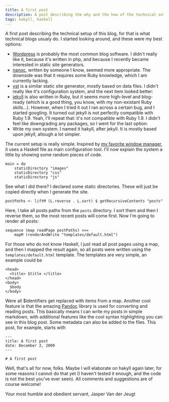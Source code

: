 ```yaml
---
title: A first post
description: A post describing the why and the how of the technical setup of this blog
tags: hakyll, haskell
---
```


A first post describing the technical setup of this blog, for that is
what technical blogs usualy do. I started looking around, and these
were my best options:

- [Wordpress](http://wordpress.org/) is probably the most common blog
  software. I didn't really like it, because it's written in php, and
  because I recently became interested in static site generators.
- [nanoc](http://nanoc.stoneship.org), written by someone I know, seemed
  more appropriate. The downside was that it requires some Ruby
  knowledge, which I am currently lacking.
- [yst](http://github.com/jgm/yst) is a similar static site generator,
  mostly based on data files. I didn't really like it's configuration
  system, and the next item looked better:
- [jekyll](http://github.com/mojombo/jekyll) is also written in Ruby, but
  it seems more high-level and blog-ready (which is a good thing, you know,
  with my non-existant Ruby skills...). However, when I tried it out I
  ran across a certain bug, and I started googling. It turned out jekyll
  is not perfectly compatible with Ruby 1.9. Yeah, I'll repeat that: it's
  not compatible with Ruby 1.9. I didn't feel like downgrading any
  packages, so I went for the last option:
- Write my own system. I named it hakyll, after jekyll. It is mostly based
  upon jekyll, altough a lot simpler.

The current setup is really simple. Inspired by
[my favorite window manager](http://xmonad.org), it uses a Haskell file as main
configuration tool. I'll now explain the system a little by showing some random
pieces of code.

~~~~~{.haskell}
main = do
    staticDirectory "images"
    staticDirectory "css"
    staticDirectory "js"
~~~~~

See what I did there? I declared some static directories. These will just be
copied directly when I generate the site.

~~~~~{.haskell}
postPaths <- liftM (L.reverse . L.sort) $ getRecursiveContents "posts"
~~~~~

Here, I take all posts paths from the `posts` directory. I sort them and then
I reverse them, so the most recent posts will come first. Now I'm going to
render all posts:

~~~~~{.haskell}
sequence (map readPage postPaths) >>=
    mapM (renderAndWrite "templates/default.html")
~~~~~

For those who do not know Haskell, I just read all post pages using a map, and
then I mapped the result again, so all posts were written using the
`templates/default.html` template. The templates are very simple, an example
could be

~~~~{.html}
<head>
  <title> $title </title>
</head>
<body>
  $body
</body>
~~~~

Were all $identifiers get replaced with items from a map. Another cool feature
is that the amazing [Pandoc](http://johnmacfarlane.net/pandoc/) library is used
for converting and reading posts. This basically means I can write my posts in
simple markdown, with additional features like the cool syntax highlighting
you can see in this blog post. Some metadata can also be added to the files.
This post, for example, starts with

    ---
    title: A first post
    date: December 2, 2009
    ---
    
    # A first post

Well, that's all for now, folks. Maybe I will elaborate on hakyll again later,
for some reasons I cannot do that yet (I haven't tested it enough, and the code
is not the best you've ever seen). All comments and suggestions are of course
welcome!

Your most humble and obedient servant,
Jasper Van der Jeugt
